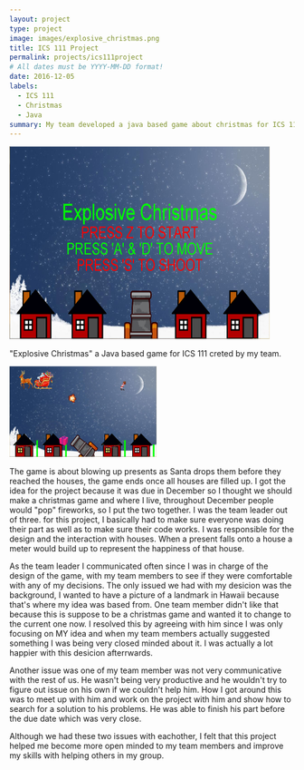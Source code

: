 ```yaml
---
layout: project
type: project
image: images/explosive_christmas.png
title: ICS 111 Project
permalink: projects/ics111project
# All dates must be YYYY-MM-DD format!
date: 2016-12-05
labels:
  - ICS 111
  - Christmas
  - Java
summary: My team developed a java based game about christmas for ICS 111.
---
```



  <img class="ui rounded image" src="/images/explosive christmas.PNG" width="460" height="340">

"Explosive Christmas" a Java based game for ICS 111 creted by my team. 

<img class="ui right floated rounded image" src="/images/gameplay.PNG" width="260" height="160">
 
The game is about blowing up presents as Santa drops them before they reached the houses, the game ends once all houses are filled up. I got the idea for the project because it was due in December so I thought we should make a christmas game and where I live, throughout December people would "pop" fireworks, so I put the two together. I was the team leader out of three. for this project, I basically had to make sure everyone was doing their part as well as to make sure their code works. I was responsible for the design and the interaction with houses. When a present falls onto a house a meter would build up to represent the happiness of that house. 

As the team leader I communicated often since I was in charge of the design of the game, with my team members to see if they were comfortable with any of my decisions. The only issued we had with my desicion was the background, I wanted to have a picture of a landmark in Hawaii because that's where my idea was based from. One team member didn't like that because this is suppose to be a christmas game and wanted it to change to the current one now. I resolved this by agreeing with him since I was only focusing on MY idea and when my team members actually suggested something I was being very closed minded about it. I was actually a lot happier with this desicion afterrwards.

Another issue was one of my team member was not very communicative with the rest of us. He wasn't being very productive and he wouldn't try to figure out issue on his own if we couldn't help him. How I got around this was to meet up with him and work on the project with him and show how to search for a solution to his problems. He was able to finish his part before the due date which was very close. 

Although we had these two issues with eachother, I felt that this project helped me become more open minded to my team members and improve my skills with helping others in my group.


